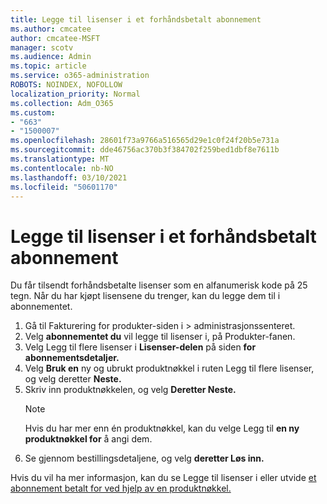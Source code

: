 ```yaml
---
title: Legge til lisenser i et forhåndsbetalt abonnement
ms.author: cmcatee
author: cmcatee-MSFT
manager: scotv
ms.audience: Admin
ms.topic: article
ms.service: o365-administration
ROBOTS: NOINDEX, NOFOLLOW
localization_priority: Normal
ms.collection: Adm_O365
ms.custom:
- "663"
- "1500007"
ms.openlocfilehash: 28601f73a9766a516565d29e1c0f24f20b5e731a
ms.sourcegitcommit: dde46756ac370b3f384702f259bed1dbf8e7611b
ms.translationtype: MT
ms.contentlocale: nb-NO
ms.lasthandoff: 03/10/2021
ms.locfileid: "50601170"
---
```

# <a name="add-seats-to-a-prepaid-subscription"></a>Legge til lisenser i et forhåndsbetalt abonnement

Du får tilsendt forhåndsbetalte lisenser som en alfanumerisk kode på 25 tegn. Når du har kjøpt lisensene du trenger, kan du legge dem til i abonnementet.

1. Gå til Fakturering for produkter-siden i  >  **[](https://go.microsoft.com/fwlink/p/?linkid=842054)** administrasjonssenteret.
2. Velg **abonnementet du** vil legge til lisenser i, på Produkter-fanen.
3. Velg Legg til flere lisenser i **Lisenser-delen** på siden **for abonnementsdetaljer.**
4. Velg **Bruk en** ny og ubrukt produktnøkkel i ruten Legg til flere lisenser, og velg deretter **Neste.**
5. Skriv inn produktnøkkelen, og velg **Deretter Neste.**
    > [!NOTE]
    > Hvis du har mer enn én produktnøkkel, kan du velge Legg til **en ny produktnøkkel for** å angi dem.
6. Se gjennom bestillingsdetaljene, og velg **deretter Løs inn.**

Hvis du vil ha mer informasjon, kan du se Legge til lisenser i eller utvide [et abonnement betalt for ved hjelp av en produktnøkkel.](https://docs.microsoft.com/microsoft-365/commerce/licenses/add-licenses-using-product-key)